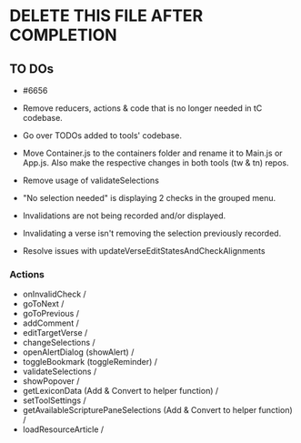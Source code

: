 # DELETE THIS FILE AFTER COMPLETION

## TO DOs

- #6656
- Remove reducers, actions & code that is no longer needed in tC codebase.
- Go over TODOs added to tools' codebase.
- Move Container.js to the containers folder and rename it to Main.js or App.js. Also make the respective changes in both tools (tw & tn) repos.

- Remove usage of validateSelections
- "No selection needed" is displaying 2 checks in the grouped menu.
- Invalidations are not being recorded and/or displayed.
- Invalidating a verse isn't removing the selection previously recorded.
- Resolve issues with updateVerseEditStatesAndCheckAlignments

### Actions

- onInvalidCheck /
- goToNext /
- goToPrevious /
- addComment /
- editTargetVerse /
- changeSelections /
- openAlertDialog (showAlert) /
- toggleBookmark (toggleReminder) /
- validateSelections /
- showPopover /
- getLexiconData (Add & Convert to helper function) /
- setToolSettings /
- getAvailableScripturePaneSelections (Add & Convert to helper function) /
- loadResourceArticle /
